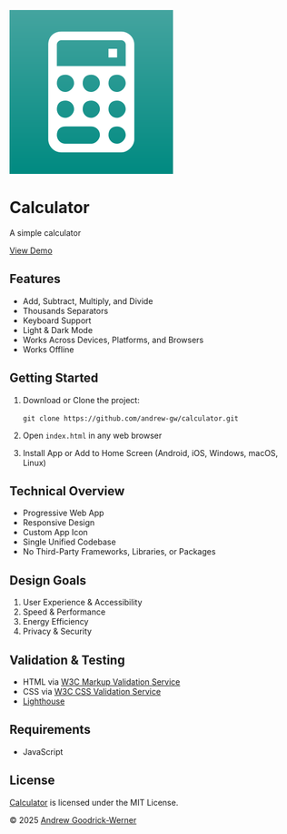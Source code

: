 ![Calculator](icon-144.svg)

# Calculator

A simple calculator

[View Demo](https://andrew-gw.ca/calculator)


## Features

- Add, Subtract, Multiply, and Divide
- Thousands Separators
- Keyboard Support
- Light & Dark Mode
- Works Across Devices, Platforms, and Browsers
- Works Offline


## Getting Started

1. Download or Clone the project:

   `git clone https://github.com/andrew-gw/calculator.git`

2. Open `index.html` in any web browser

3. Install App or Add to Home Screen (Android, iOS, Windows, macOS, Linux)


## Technical Overview

- Progressive Web App
- Responsive Design
- Custom App Icon
- Single Unified Codebase
- No Third-Party Frameworks, Libraries, or Packages


## Design Goals

1. User Experience & Accessibility
2. Speed & Performance
3. Energy Efficiency
4. Privacy & Security


## Validation & Testing

- HTML via [W3C Markup Validation Service](https://validator.w3.org)
- CSS via [W3C CSS Validation Service](http://jigsaw.w3.org/css-validator/)
- [Lighthouse](https://github.com/GoogleChrome/lighthouse)


## Requirements

- JavaScript


## License

[Calculator](https://github.com/andrew-gw/calculator) is licensed under the MIT License.

&copy; 2025 [Andrew Goodrick-Werner](https://github.com/andrew-gw/)
